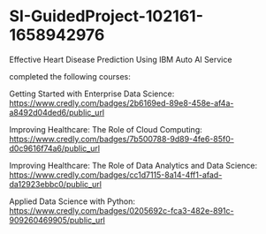 # SI-GuidedProject-102161-1658942976
Effective Heart Disease Prediction Using IBM Auto AI Service

completed the following courses:

  Getting Started with Enterprise Data Science: 
  https://www.credly.com/badges/2b6169ed-89e8-458e-af4a-a8492d04ded6/public_url
  
  Improving Healthcare: The Role of Cloud Computing:
  https://www.credly.com/badges/7b500788-9d89-4fe6-85f0-d0c9616f74a6/public_url
  
  Improving Healthcare: The Role of Data Analytics and Data Science:
  https://www.credly.com/badges/cc1d7115-8a14-4ff1-afad-da12923ebbc0/public_url
  
  Applied Data Science with Python:
  https://www.credly.com/badges/0205692c-fca3-482e-891c-909260469905/public_url
